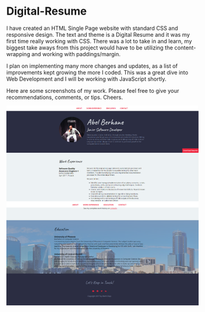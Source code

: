 # Digital-Resume

I have created an HTML Single Page website with standard CSS and responsive design. The text and theme is a Digital Resume and it was my first time really working with CSS.
There was a lot to take in and learn, my biggest take aways from this project would have to be utilizing the content-wrapping and working with paddings/margin.

I plan on implementing many more changes and updates, as a list of improvements kept growing the more I coded. This was a great dive into Web Development and I will be
working with JavaScript shortly. 

Here are some screenshots of my work. Please feel free to give your recommendations, comments, or tips. Cheers.

![alt text](https://github.com/abelberhane/Digital-Resume/blob/master/images/SH1.png?raw=true)
![alt text](https://github.com/abelberhane/Digital-Resume/blob/master/images/SH2.png?raw=true)
